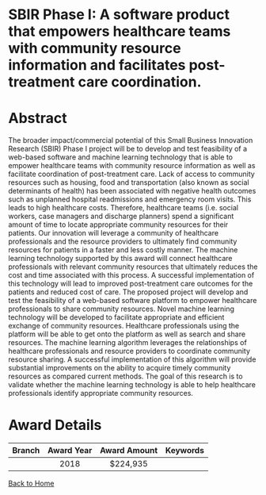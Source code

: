 
SBIR Phase I: A software product that empowers healthcare teams with community resource information and facilitates post-treatment care coordination.
=====================================================================================================================================================

# Abstract


The broader impact/commercial potential of this Small Business Innovation Research (SBIR) Phase I project will be to develop and test feasibility of a web-based software and machine learning technology that is able to empower healthcare teams with community resource information as well as facilitate coordination of post-treatment care. Lack of access to community resources such as housing, food and transportation (also known as social determinants of health) has been associated with negative health outcomes such as unplanned hospital readmissions and emergency room visits. This leads to high healthcare costs. Therefore, healthcare teams (i.e. social workers, case managers and discharge planners) spend a significant amount of time to locate appropriate community resources for their patients. Our innovation will leverage a community of healthcare professionals and the resource providers to ultimately find community resources for patients in a faster and less costly manner. The machine learning technology supported by this award will connect healthcare professionals with relevant community resources that ultimately reduces the cost and time associated with this process. A successful implementation of this technology will lead to improved post-treatment care outcomes for the patients and reduced cost of care. The proposed project will develop and test the feasibility of a web-based software platform to empower healthcare professionals to share community resources. Novel machine learning technology will be developed to facilitate appropriate and efficient exchange of community resources. Healthcare professionals using the platform will be able to get onto the platform as well as search and share resources. The machine learning algorithm leverages the relationships of healthcare professionals and resource providers to coordinate community resource sharing. A successful implementation of this algorithm will provide substantial improvements on the ability to acquire timely community resources as compared current methods. The goal of this research is to validate whether the machine learning technology is able to help healthcare professionals identify appropriate community resources.  

# Award Details

|Branch|Award Year|Award Amount|Keywords|
| :---: | :---: | :---: | :---: |
||2018|$224,935||
  
  


[Back to Home](https://github.com/chrischow/dod_sbir_awards#340)